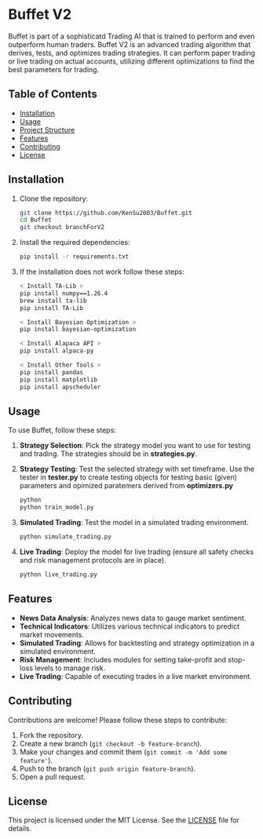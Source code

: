 # Buffet V2

Buffet is part of a sophisticatd Trading AI that is trained to perform and even outperform human traders. Buffet V2 is an advanced trading algorithm that derives, tests, and optimizes trading strategies. It can perform paper trading or live trading on actual accounts, utilizing different optimizations to find the best parameters for trading.

## Table of Contents
- [Installation](#installation)
- [Usage](#usage)
- [Project Structure](#project-structure)
- [Features](#features)
- [Contributing](#contributing)
- [License](#license)

## Installation

1. Clone the repository:
    ```bash
    git clone https://github.com/KenSu2003/Buffet.git
    cd Buffet
    git checkout branchForV2
    ```

2. Install the required dependencies:
    ```bash
    pip install -r requirements.txt
    ```

3. If the installation does not work follow these steps:
    ```bash
    < Install TA-Lib >
    pip install numpy==1.26.4
    brew install ta-lib
    pip install TA-Lib

    < Install Bayesian Optimization >
    pip install bayesian-optimization

    < Install Alapaca API >
    pip install alpaca-py

    < Install Other Tools >
    pip install pandas
    pip install matplotlib
    pip install apscheduler
    ```

## Usage

To use Buffet, follow these steps:

1. **Strategy Selection**: Pick the strategy model you want to use for testing and trading. The strategies should be in **strategies.py**.

2. **Strategy Testing**: Test the selected strategy with set timeframe.
    Use the tester in **tester.py** to create testing objects for testing basic (given) parameters 
    and opimized paratemers derived from **optimizers.py**
    ```bash
    python 
    python train_model.py
    ```

3. **Simulated Trading**: Test the model in a simulated trading environment.
    ```bash
    python simulate_trading.py
    ```

4. **Live Trading**: Deploy the model for live trading (ensure all safety checks and risk management protocols are in place).
    ```bash
    python live_trading.py
    ```

## Features

- **News Data Analysis**: Analyzes news data to gauge market sentiment.
- **Technical Indicators**: Utilizes various technical indicators to predict market movements.
- **Simulated Trading**: Allows for backtesting and strategy optimization in a simulated environment.
- **Risk Management**: Includes modules for setting take-profit and stop-loss levels to manage risk.
- **Live Trading**: Capable of executing trades in a live market environment.

## Contributing

Contributions are welcome! Please follow these steps to contribute:

1. Fork the repository.
2. Create a new branch (`git checkout -b feature-branch`).
3. Make your changes and commit them (`git commit -m 'Add some feature'`).
4. Push to the branch (`git push origin feature-branch`).
5. Open a pull request.

## License

This project is licensed under the MIT License. See the [LICENSE](LICENSE) file for details.